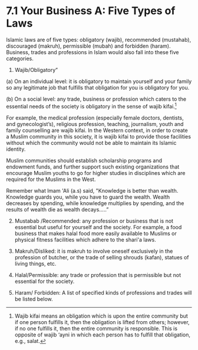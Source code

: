7.1 Your Business A: Five Types of Laws
=======================================

Islamic laws are of five types: obligatory (wajib), recommended
(mustahab), discouraged (makruh), permissible (mubah) and forbidden
(haram). Business, trades and professions in Islam would also fall into
these five categories.

1. Wajib/Obligatory”

(a) On an individual level: it is obligatory to maintain yourself and
your family so any legitimate job that fulfills that obligation for you
is obligatory for you.

(b) On a social level: any trade, business or profession which caters to
the essential needs of the society is obligatory in the sense of wajib
kifai.[^1]

For example, the medical profession (especially female doctors,
dentists, and gynecologist’s), religious profession, teaching,
journalism, youth and family counselling are wajib kifai. In the Western
context, in order to create a Muslim community in this society, it is
wajib kifai to provide those facilities without which the community
would not be able to maintain its Islamic identity.

Muslim communities should establish scholarship programs and endowment
funds, and further support such existing organizations that encourage
Muslim youths to go for higher studies in disciplines which are required
for the Muslims in the West.

Remember what lmam 'Ali (a.s) said, "Knowledge is better than wealth.
Knowledge guards you, while you have to guard the wealth. Wealth
decreases by spending, while knowledge multiplies by spending, and the
results of wealth die as wealth decays.....”

2. Mustabab /Recommended: any profession or business that is not
essential but useful for yourself and the society. For example, a food
business that makes halal food more easily available to Muslims or
physical fitness facilities which adhere to the shari'a laws.

3. Makruh/Disliked: it is makruh to involve oneself exclusively in the
profession of butcher, or the trade of selling shrouds (kafan), statues
of living things, etc.

4. Halal/Permissible: any trade or profession that is permissible but
not essential for the society.

5. Haram/ Forbidden: A list of specified kinds of professions and trades
will be listed below.

[^1]: Wajib kifai means an obligation which is upon the entire community
but if one person fulfills it, then the obligation is lifted from
others; however, if no one fulfills it, then the entire community is
responsible. This is opposite of wajib ‘ayni in which each person has to
fulfill that obligation, e.g., salat.


